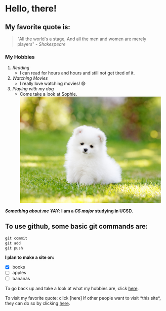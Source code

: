 # Hello, there! 

## My favorite quote is:
> "All the world's a stage, 
>And all the men and women are merely players"
\- *Shakespeare*

### My Hobbies
1. *Reading*
   - I can read for hours and hours and still not get tired of it.
2. *Watching Movies*
   - I really love watching movies! :smile:
3. *Playing with my dog*
   - Come take a look at Sophie.
   ![adorablepuppy.jpg](./adorablepuppy.jpg)

***Something about me ~~YAY~~***: 
**I am a _CS major_ studying in UCSD.** 

## To use github, some basic git commands are: 
```
git commit
git add
git push
```

**I plan to make a site on:** 
- [x] books
- [ ] apples
- [ ] bananas

To go back up and take a look at what my hobbies are, click [here](https://github.com/haelaine/Github-Page/blob/main/README.md#my-hobbies). 

To visit my favorite quote: click [here]
If other people want to visit \*this site\*, they can do so by clicking [here](https://haelaine.github.io/Github-Page/).



